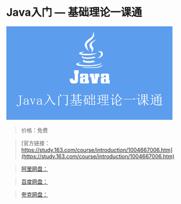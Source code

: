 # Java入门 — 基础理论一课通

![img](../../../assets/study163/free/f2967a24b37f42e9819eae996ded1651.jpg)

> 价格：免费

> [官方链接：https://study.163.com/course/introduction/1004667006.htm](https://study.163.com/course/introduction/1004667006.htm)

> [阿里网盘：]()

> [百度网盘：]()

> [夸克网盘：]()
